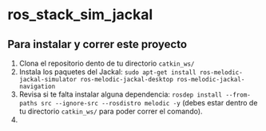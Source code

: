 # ros_stack_sim_jackal

## Para instalar y correr este proyecto
1. Clona el repositorio dento de tu directorio ```catkin_ws/```
2. Instala los paquetes del Jackal: ```sudo apt-get install ros-melodic-jackal-simulator ros-melodic-jackal-desktop ros-melodic-jackal-navigation```
3. Revisa si te falta instalar alguna dependencia: ```rosdep install --from-paths src --ignore-src --rosdistro melodic -y``` (debes estar dentro de tu directorio ```catkin_ws/``` para poder correr el comando).
4. 
